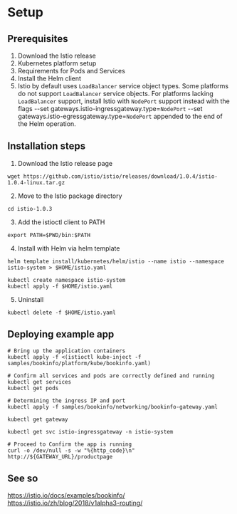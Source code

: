 # Setup

## Prerequisites
1. Download the Istio release
2. Kubernetes platform setup
3. Requirements for Pods and Services
4. Install the Helm client
5. Istio by default uses `LoadBalancer` service object types. Some platforms do not support `LoadBalancer` service objects. For platforms lacking `LoadBalancer` support, install Istio with `NodePort` support instead with the flags --set gateways.istio-ingressgateway.type=`NodePort` --set gateways.istio-egressgateway.type=`NodePort` appended to the end of the Helm operation.

## Installation steps
1. Download the Istio release page
```
wget https://github.com/istio/istio/releases/download/1.0.4/istio-1.0.4-linux.tar.gz
```
2. Move to the Istio package directory
```
cd istio-1.0.3
```

3. Add the istioctl client to PATH
```
export PATH=$PWD/bin:$PATH
```

4. Install with Helm via helm template
```
helm template install/kubernetes/helm/istio --name istio --namespace istio-system > $HOME/istio.yaml

kubectl create namespace istio-system
kubectl apply -f $HOME/istio.yaml
```

5. Uninstall
```
kubectl delete -f $HOME/istio.yaml
```

## Deploying example app
```
# Bring up the application containers
kubectl apply -f <(istioctl kube-inject -f samples/bookinfo/platform/kube/bookinfo.yaml)

# Confirm all services and pods are correctly defined and running
kubectl get services
kubectl get pods

# Determining the ingress IP and port
kubectl apply -f samples/bookinfo/networking/bookinfo-gateway.yaml

kubectl get gateway

kubectl get svc istio-ingressgateway -n istio-system

# Proceed to Confirm the app is running
curl -o /dev/null -s -w "%{http_code}\n" http://${GATEWAY_URL}/productpage
```

## See so
https://istio.io/docs/examples/bookinfo/
https://istio.io/zh/blog/2018/v1alpha3-routing/

